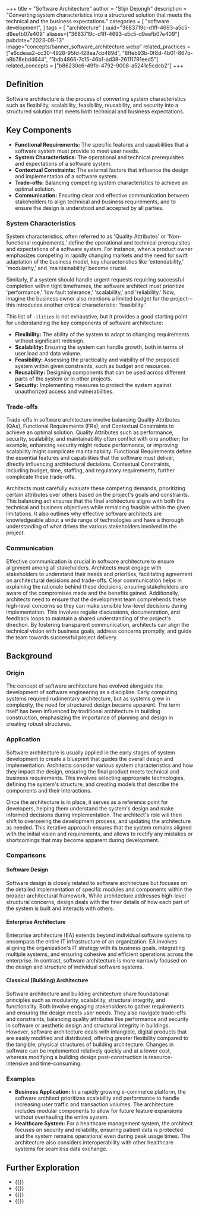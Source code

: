 +++
title = "Software Architecture"
author = "Stijn Dejongh"
description = "Converting system characteristics into a structured solution that meets the technical and the business expectations."
categories = [
    "software development",
]
tags = [
    "architecture"
]
uuid="3683719c-d1ff-4693-a5c5-d9eefb07e409"
aliases=["3683719c-d1ff-4693-a5c5-d9eefb07e409"]
pubdate="2023-09-13"
image="concepts/banner_software_architecture.webp"
related_practices = ["e6cdeaa2-cc30-4928-95fd-f28ea7cb489d", "8ffeb93b-0f8d-4b01-867b-a8b78ebd4644", "1bdb4866-7c15-46b1-ad38-26111791eed5"]
related_concepts = ["b86230c6-49fb-4792-9008-a5241c5cdcb2"]
+++

## Definition

Software architecture is the process of converting system characteristics such as flexibility, scalability, feasibility, reusability, and security
into a structured solution that meets both technical and business expectations.

## Key Components

* **Functional Requirements:** The specific features and capabilities that a software system must provide to meet user needs.
* **System Characteristics:** The operational and technical prerequisites and expectations of a software system.
* **Contextual Constraints:** The external factors that influence the design and implementation of a software system.
* **Trade-offs:** Balancing competing system characteristics to achieve an optimal solution.
* **Communication:** Ensuring clear and effective communication between stakeholders to align technical and business requirements, and to ensure
  the design is understood and accepted by all parties. 

### System Characteristics

System characteristics, often referred to as 'Quality Attributes' or 'Non-functional requirements,' define the operational and technical
prerequisites and expectations of a software system. For instance, when a product owner emphasizes competing in rapidly changing markets and the
need for swift adaptation of the business model, key characteristics like 'extendability,' 'modularity,' and 'maintainability' become crucial.

Similarly, if a system should handle urgent requests requiring successful completion within tight timeframes, the software architect must
prioritize 'performance,' 'low fault tolerance,' 'scalability,' and 'reliability.' Now, imagine the business owner also mentions a limited budget
for the project—this introduces another critical characteristic: 'feasibility.'

This list of `-ilities` is not exhaustive, but it provides a good starting point for understanding the key components of software architecture:

* **Flexibility:** The ability of the system to adapt to changing requirements without significant redesign.
* **Scalability:** Ensuring the system can handle growth, both in terms of user load and data volume.
* **Feasibility:** Assessing the practicality and viability of the proposed system within given constraints, such as budget and resources.
* **Reusability:** Designing components that can be used across different parts of the system or in other projects.
* **Security:** Implementing measures to protect the system against unauthorized access and vulnerabilities.

### Trade-offs

Trade-offs in software architecture involve balancing Quality Attributes (QAs), Functional Requirements (FRs), and Contextual Constraints to achieve
an optimal solution. Quality Attributes such as performance, security, scalability, and maintainability often conflict with one another; for
example, enhancing security might reduce performance, or improving scalability might complicate maintainability. Functional Requirements define the
essential features and capabilities that the software must deliver, directly influencing architectural decisions. Contextual Constraints, including
budget, time, staffing, and regulatory requirements, further complicate these trade-offs. 

Architects must carefully evaluate these competing demands, prioritizing certain attributes over others based on the project's goals and
constraints. This balancing act ensures that the final architecture aligns with both the technical and business objectives while remaining feasible
within the given limitations. It also outlines why effective software architects are knowledgeable about a wide range of technologies and have a
thorough understanding of what drives the various stakeholders involved in the project.

### Communication

Effective communication is crucial in software architecture to ensure alignment among all stakeholders. Architects must engage with stakeholders to
understand their needs and priorities, facilitating agreement on architectural decisions and trade-offs. Clear communication helps in explaining the
rationale behind these decisions, ensuring stakeholders are aware of the compromises made and the benefits gained. Additionally, architects need to
ensure that the development team comprehends these high-level concerns so they can make sensible low-level decisions during implementation. This
involves regular discussions, documentation, and feedback loops to maintain a shared understanding of the project's direction. By fostering
transparent communication, architects can align the technical vision with business goals, address concerns promptly, and guide the team towards
successful project delivery.

## Background

### Origin

The concept of software architecture has evolved alongside the development of software engineering as a discipline. Early computing systems required
rudimentary architecture, but as systems grew in complexity, the need for structured design became apparent. The term itself has been influenced by
traditional architecture in building construction, emphasizing the importance of planning and design in creating robust structures.

### Application

Software architecture is usually applied in the early stages of system development to create a blueprint that guides the overall design and 
implementation. Architects consider various system characteristics and how they impact the design, ensuring the final product meets technical and business
requirements. This involves selecting appropriate technologies, defining the system's structure, and creating models that describe the components
and their interactions.

Once the architecture is in place, it serves as a reference point for developers, helping them understand the system's design and make informed 
decisions during implementation. The architect's role will then shift to overseeing the development process, and updating the architecture as 
needed. This iterative approach ensures that the system remains aligned with the initial vision and requirements, and allows to rectify any 
mistakes or shortcomings that may become apparent during development.

### Comparisons

#### Software Design

Software design is closely related to software architecture but focuses on the detailed implementation of specific modules and components within the
broader architectural framework. While architecture addresses high-level structural concerns, design deals with the finer details of how each part
of the system is built and interacts with others.

#### Enterprise Architecture

Enterprise architecture (EA) extends beyond individual software systems to encompass the entire IT infrastructure of an organization. EA involves
aligning the organization's IT strategy with its business goals, integrating multiple systems, and ensuring cohesive and efficient operations across
the enterprise. In contrast, software architecture is more narrowly focused on the design and structure of individual software systems.

#### Classical (Building) Architecture

Software architecture and building architecture share foundational principles such as modularity, scalability, structural integrity, and
functionality. Both involve engaging stakeholders to gather requirements and ensuring the design meets user needs. They also navigate trade-offs and
constraints, balancing quality attributes like performance and security in software or aesthetic design and structural integrity in buildings.
However, software architecture deals with intangible, digital products that are easily modified and distributed, offering greater flexibility
compared to the tangible, physical structures of building architecture. Changes in software can be implemented relatively quickly and at a lower
cost, whereas modifying a building design post-construction is resource-intensive and time-consuming.

### Examples

* **Business Application:** In a rapidly growing e-commerce platform, the software architect prioritizes scalability and performance to handle
  increasing user traffic and transaction volumes. The architecture includes modular components to allow for future feature expansions without
  overhauling the entire system.
* **Healthcare System:** For a healthcare management system, the architect focuses on security and reliability, ensuring patient data is protected
  and the system remains operational even during peak usage times. The architecture also considers interoperability with other healthcare systems
  for seamless data exchange.

## Further Exploration

* {{<reference author="CFI Team"
  year="2023"
  title="List of system quality attributes"
  site="Wikipedia"
  link="https://en.wikipedia.org/wiki/List_of_system_quality_attributes" >}}
* {{<reference author="Keeling, M."
  year="2017"
  title="Design It: From Programmer to Software Architect"
  isbn="1680502093"
  publisher="The Pragmatic Bookshelf"
  link="https://pragprog.com/titles/mkdsa/design-it/" >}}
* {{<reference author=" Object Management Group"
  year="2010"
  title="Business Process Model And Notation Specification - Version 2.0"
  site="omg.org"
  link="https://www.omg.org/spec/BPMN/2.0/" >}}
* {{<reference author="Skelton, M.; Pais, M." year="2019"
  isbn="9781942788829"
  title="Team Topologies: Organizing Business and Technology Teams for Fast Flow"
  publisher="It Revolution Press"
  link="https://pragprog.com/titles/mkdsa/design-it/" >}}

